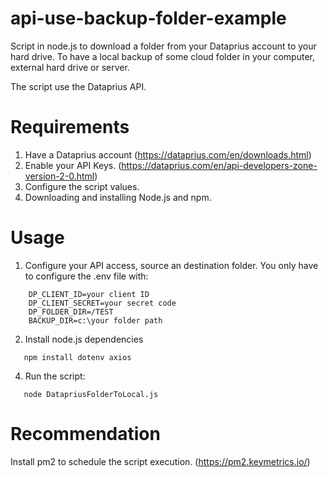 # api-use-backup-folder-example
Script in node.js to download a folder from your Dataprius account to your hard drive. 
To have a local backup of some cloud folder in your computer, external hard drive or server.

The script use the Dataprius API.
# Requirements
1. Have a Dataprius account (https://dataprius.com/en/downloads.html)
2. Enable your API Keys. (https://dataprius.com/en/api-developers-zone-version-2-0.html)
3. Configure the script values.
4. Downloading and installing Node.js and npm.

# Usage
1. Configure your API access, source an destination folder.
  You only have to configure the .env file with:
```
    DP_CLIENT_ID=your client ID
    DP_CLIENT_SECRET=your secret code
    DP_FOLDER_DIR=/TEST
    BACKUP_DIR=c:\your folder path
```
2. Install node.js dependencies
```
   npm install dotenv axios
```
4. Run the script:
```
   node DatapriusFolderToLocal.js
```

# Recommendation
Install pm2 to schedule the script execution. (https://pm2.keymetrics.io/)
